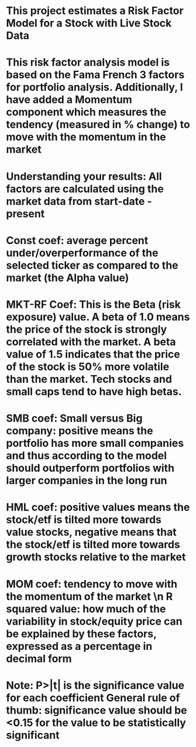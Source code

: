 # This project estimates a Risk Factor Model for a Stock with Live Stock Data 
# This risk factor analysis model is based on the Fama French 3 factors for portfolio analysis. Additionally, I have added a Momentum component which measures the tendency (measured in % change) to move with the momentum in the market 
# Understanding your results: All factors are calculated using the market data from start-date - present  
# Const coef: average percent under/overperformance of the selected ticker as compared to the market (the Alpha value)
# MKT-RF Coef: This is the Beta (risk exposure) value. A beta of 1.0 means the price of the stock is strongly correlated with the market. A beta value of 1.5 indicates that the price of the stock is 50% more volatile than the market. Tech stocks and small caps tend to have high betas.
# SMB coef: Small versus Big company: positive means the portfolio has more small companies and thus according to the model should outperform portfolios with larger companies in the long run 
# HML coef: positive values means the stock/etf is tilted more towards value stocks, negative means that the stock/etf is tilted more towards growth stocks relative to the market 
# MOM coef: tendency to move with the momentum of the market \n R squared value: how much of the variability in stock/equity price can be explained by these factors, expressed as a percentage in decimal form 
# Note: P>|t| is the significance value for each coefficient General rule of thumb: significance value should be <0.15 for the value to be statistically significant
